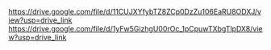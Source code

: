 https://drive.google.com/file/d/11CUJXYfybTZ8ZCp0DzZu106EaRU8ODXJ/view?usp=drive_link
https://drive.google.com/file/d/1yFw5GizhgU00rOc_1pCpuwTXbgTlpDX8/view?usp=drive_link
